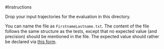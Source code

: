 #Instructions

Drop your input trajectories for the evaluation in this directory.

You can name the file as `FirstnameLastname.txt`. The content of the file follows the same structure as the tests, except that no expected value (and precision) should be mentioned in the file. The expected value should rather be declared via [this form](https://forms.gle/h4XMycubvt45DUAA7).
